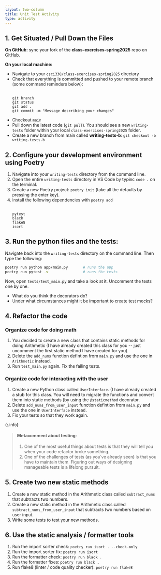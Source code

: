 ```yaml
---
layout: two-column
title: Unit Test Activity
type: activity
---
```



## 1. Get Situated / Pull Down the Files
**On GitHub:** sync your fork of the **class-exercises-spring2025** repo on GitHub.

**On your local machine:**
* Navigate to your `csci338/class-exercises-spring2025` directory
* Check that everything is committed and pushed to your remote branch (some command reminders below):<br><br>
    ```
    git branch
    git status
    git add .
    git commit -m "Message describing your changes"
    ```
* Checkout `main`
* Pull down the latest code (`git pull`). You should see a new `writing-tests` folder within your local `class-exercises-spring2025` folder.
* Create a new branch from main called **writing-tests-b**: `git checkout -b writing-tests-b`


## 2. Configure your development environment using Poetry
1. Navigate into your `writing-tests` directory from the command line.
1. Open the entire `writing-tests` directory in VS Code by typinc `code .` on the terminal.
1. Create a new Poetry project: `poetry init` (take all the defaults by pressing the enter key).
2. Install the following dependencies with `poetry add`<br><br>
    ```
    pytest
    black
    flake8
    isort
    ```

## 3. Run the python files and the tests:
Navigate back into the `writing-tests` directory on the command line. Then type the following:

```bash
poetry run python app/main.py       # runs the app
poetry run pytest -v                # runs the tests
```

Now, open `tests/test_main.py` and take a look at it. Uncomment the tests one by one.
* What do you think the decorators do?
* Under what circumstances might it be important to create test mocks?

## 4. Refactor the code

### Organize code for doing math
1. You decided to create a new class that contains static methods for doing Arithmetic (I have already created this class for you -- just uncomment the first static method I have created for you).
2. Delete the `add_nums` function defintion from `main.py` and use the one in `Arithmetic` instead.
3. Run `test_main.py` again. Fix the failing tests.


### Organize code for interacting with the user
1. Create a new Python class called `UserInterface`. (I have already created a stub for this class. You will need to migrate the functions and convert them into static methods (by using the `@staticmethod` decorator.
2. Delete `add_nums_from_user_input` function defintion from `main.py` and use the one in `UserInterface` instead.
3. Fix your tests so that they work again.

{:.info}
> #### Metacomment about testing:
>
> 1. One of the most useful things about tests is that they will tell you when your code refactor broke something.
> 1. One of the challenges of tests (as you've already seen) is that you have to maintain them. Figuring out ways of designing manageable tests is a lifelong pursuit.


## 5. Create two new static methods
1. Create a new static method in the Arithmetic class called `subtract_nums` that subtracts two numbers.
1. Create a new static method in the Arithmetic class called `subtract_nums_from_user_input` that subtracts two numbers based on user input.
1. Write some tests to test your new methods.


## 6. Use the static analysis / formatter tools
1. Run the import sorter check: `poetry run isort . --check-only`
1. Run the import sorter fix: `poetry run isort`
2. Run the formatter check: `poetry run black .`
2. Run the formatter fixes: `poetry run black .`
3. Run flake8 (linter / code quality checker): `poetry run flake8`